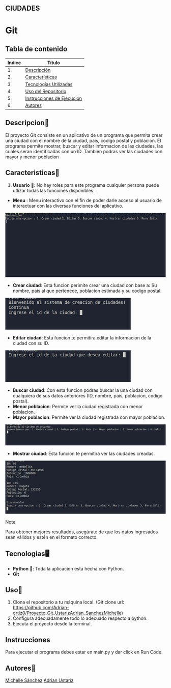 ## CIUDADES

# Git

## Tabla de contenido
| Indice | Título  |
|--|--|
| 1. | [Descripción](#Descripcion) |
| 2. | [Características](#Caracteristicas) |
| 3. | [Tecnologías Utilizadas](#Tecnologias) |
| 4. | [Uso del Repositorio](#Uso) |
| 5. | [Instrucciones de Ejecución](#Instrucciones) |
| 6. | [Autores](#Autores) |


## Descripcion🚀

El proyecto Git consiste en un aplicativo de un programa que permita crear una ciudad con el nombre de la ciudad, pais, codigo postal y poblacion. El programa permite mostrar, buscar y editar informacion de las ciudades, las cuales seran identificadas con un ID. Tambien podras ver las ciudades con mayor y menor poblacion


## Caracteristicas🧮

1. **Usuario** 👥: No hay roles para este programa cualquier persona puede utlizar todas las funciones disponibles.

- **Menu** : Menu interactivo con el fin de poder darle acceso al usuario de interactuar con las diversas funciones del aplicativo.


![Menu](/images/1.png)


- **Crear ciudad**: Esta funcion perimite crear una ciudad con base a: Su nombre, pais al que pertenece, poblacion estimada y su codigo postal.


![Crear Ciudad](/images/2.png)


- **Editar ciudad**: Esta funcion te permitira editar la informacion de la ciudad con su ID.


![Editar Ciudad](/images/3.png)


- **Buscar ciudad**: Con esta funcion podras buscar la una ciudad con cualquiera de sus datos anteriores (ID, nombre, pais, poblacion, codigo postal).
- **Menor poblacion**: Permite ver la ciudad registrada con menor  poblacion.
- **Mayor poblacion**: Permite ver la ciudad registrada con mayor poblacion.


![Busquedas](/images/4.png)


- **Mostrar ciudad**: Esta funcion te permitira ver las ciudades creadas.


![Mostrar](/images/5.png)


> [!NOTE]
>Para obtener mejores resultados, asegúrate de que los datos ingresados sean válidos y estén en el formato correcto.


## Tecnologias🖥️

- **Python** 🐍: Toda la aplicacion esta hecha con Python.
- **Git**


## Uso📐

1. Clona el repositorio a tu máquina local. (Git clone url: https://github.com/Adrian-ortiz0/Proyecto_Git_UstarizAdrian_SanchezMichelle)
2. Configura adecuadamente todo lo adecuado respecto a python.
3. Ejecuta el proyecto desde la terminal.


## Instrucciones
Para ejecutar el programa debes estar en main.py y dar click en Run Code.

## Autores👤
[Michelle Sánchez](https://github.com/miDaya02)
[Adrian Ustariz](https://github.com/Adrian-ortiz0)

